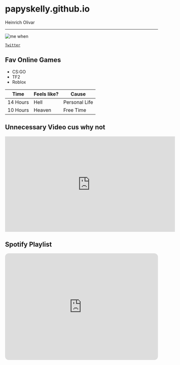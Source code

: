 # papyskelly.github.io
Heinrich Olivar

---

![me when](https://i.ytimg.com/vi/x7X107GNFNg/maxresdefault.jpg)

[`Twitter`](https://twitter.com/ep1kpapy)

## Fav Online Games

- CS:GO
- TF2
- Roblox

| Time | Feels like? | Cause |
| ----------- | ----------- | ----------- |
| 14 Hours | Hell | Personal Life |
| 10 Hours | Heaven | Free Time |

## Unnecessary Video cus why not

<iframe width="560" height="315" src="https://www.youtube.com/embed/uphATRHKIoo" title="YouTube video player" frameborder="0" allow="accelerometer; autoplay; clipboard-write; encrypted-media; gyroscope; picture-in-picture; web-share" allowfullscreen></iframe>

## Spotify Playlist

<iframe style="border-radius:12px" src="https://open.spotify.com/embed/playlist/5zaTmNJgShS7ZY6uRwnGsB?utm_source=generator" width="100%" height="352" frameBorder="0" allowfullscreen="" allow="autoplay; clipboard-write; encrypted-media; fullscreen; picture-in-picture" loading="lazy"></iframe>
